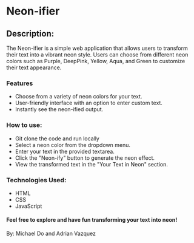 # Neon-ifier

## Description:
The Neon-ifier is a simple web application that allows users to transform their text into a vibrant neon style. Users can choose from different neon colors such as Purple, DeepPink, Yellow, Aqua, and Green to customize their text appearance.

### Features
- Choose from a variety of neon colors for your text.
- User-friendly interface with an option to enter custom text.
- Instantly see the neon-ified output.
  
### How to use:
- Git clone the code and run locally
- Select a neon color from the dropdown menu.
- Enter your text in the provided textarea.
- Click the "Neon-ify" button to generate the neon effect.
- View the transformed text in the "Your Text in Neon" section.

### Technologies Used:
- HTML
- CSS
- JavaScript


#### Feel free to explore and have fun transforming your text into neon!



By: Michael Do and Adrian Vazquez
